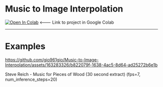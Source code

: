 # Music to Image Interpolation
[![Open In Colab](https://colab.research.google.com/assets/colab-badge.svg)](https://colab.research.google.com/github/gio961gio/Music-to-Image-Interpolation/blob/main/Music_to_Image_Interpolation.ipynb) <--- Link to project in Google Colab

---
# Examples
https://github.com/gio961gio/Music-to-Image-Interpolation/assets/163283326/b822079f-1638-4ac5-8d64-ad25272b6e1b

Steve Reich -  Music for Pieces of Wood  (30 second extract) (fps=7, num_inference_steps=20)
